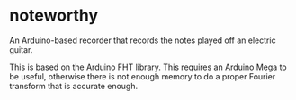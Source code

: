 # noteworthy
An Arduino-based recorder that records the notes played off an electric guitar.

This is based on the Arduino FHT library. This requires an Arduino Mega to be useful, otherwise there is not enough memory to do a proper Fourier transform that is accurate enough.
